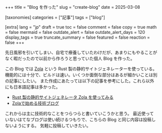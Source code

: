 +++
title = "Blog を作った"
slug = "create-blog"
date = 2025-03-08

[taxonomies]
categories = ["記事"]
tags = ["blog"]

[extra]
lang = "jp"
draft = true
toc = false
comment = false
copy = true
math = false
mermaid = false
outdate_alert = false
outdate_alert_days = 120
display_tags = true
truncate_summary = false
featured = false
reaction = false
+++

先日風邪を引いてしまい、自宅で療養していたわけだが、あまりにもやることがなく暇だったので以前から作ろうと思っていた個人 Blog を作った。

この Blog では [Zola](https://www.getzola.org/) という Rust 製の静的サイトジェネレーターを使っている。
機能的には十分で、ビルドは速い。いくつか面倒な部分はあるが細かいことは別の記事にしたい。
また作成にあたっては以下の記事を参考にした。これら以外にも日本語記事は多かった。
- [Rust 製の静的サイトジェネレータ Zola を使ってみる](https://yng87.page/blog/2023/zola/#mu-ci-wohao-kinawei-zhi-nibiao-shi-sitai)
- [Zolaで始める技術ブログ](https://shimopino.github.io/blog/crafting-tech-blog-with-zola/)

これからは主に技術的なことをつらつらと書いていこうかと思う。
最近使っていないはてなブログは使い続けるつもりで、こちらの Blog と同じ内容は投稿しないようにする。
気軽に投稿していきたい。
